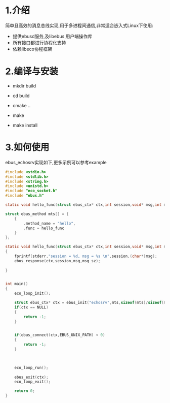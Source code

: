 # 1.介绍
简单且高效的消息总线实现,用于多进程间通信,非常适合嵌入式Linux下使用:
- 提供ebusd服务,及libebus 用户端操作库
- 所有接口都进行协程化支持
- 依赖libeco协程框架

# 2.编译与安装
- mkdir build

- cd build 

- cmake ..

- make 

- make install

# 3.如何使用
ebus_echosrv实现如下,更多示例可以参考example
```c
#include <stdio.h>
#include <stdlib.h>
#include <string.h>
#include <unistd.h>
#include "eco_socket.h"
#include "ebus.h"

static void hello_func(struct ebus_ctx* ctx,int session,void* msg,int msg_sz);

struct ebus_method mts[] = {
    {
        .method_name = "hello",
        .func = hello_func
    }
};

static void hello_func(struct ebus_ctx* ctx,int session,void* msg,int msg_sz)
{
    fprintf(stderr,"session = %d, msg = %s \n",session,(char*)msg);
    ebus_response(ctx,session,msg,msg_sz);
    
}


int main()
{
    eco_loop_init();

    struct ebus_ctx* ctx = ebus_init("echosrv",mts,sizeof(mts)/sizeof(mts[0]));
    if(ctx == NULL)
    {
        return -1;
    }


    if(ebus_connect(ctx,EBUS_UNIX_PATH) < 0)
    {
        return -1;
    }


    
    eco_loop_run();
    
    ebus_exit(ctx);
    eco_loop_exit();

    return 0;
}
